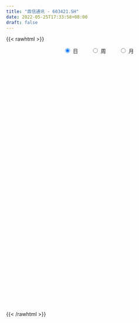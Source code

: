 ```yaml
---
title: "鼎信通讯 - 603421.SH"
date: 2022-05-25T17:33:58+08:00
draft: false
---
```

{{< rawhtml >}}
    <div style="text-align: center">
        <label style="padding: 1rem;"><input style="margin-right: .5rem" type="radio" name="period" value="D" checked onclick="period_change(this)">日</label>
        <label style="padding: 1rem;"><input style="margin-right: .5rem" type="radio" name="period" value="W" onclick="period_change(this)">周</label>
        <label style="padding: 1rem;"><input style="margin-right: .5rem" type="radio" name="period" value="M" onclick="period_change(this)">月</label>
    </div>
    <div id="chart" style="height: 700px;"></div> 
    <script type="text/javascript">
        const D_v = [19389.81,14501.0,11199.86,11023.4,8327.89,7722.29,9980.53,11768.2,12969.55,19062.0,14317.4,12146.4,16874.64,11651.78,23716.5,12868.0,17383.67,14597.72,28947.12,20268.12,24204.2,16703.59,16328.11,14946.4,19966.0,12857.6,13885.14,14681.43,13192.4,17519.39,14706.52,12523.44,10165.08,16146.0,13048.6,11259.94,9907.6,6592.2,16503.74,17405.94,16085.17,15687.4,12338.2,18200.59,10538.98,12448.4,31869.51,13345.0,8060.8,15376.5,21027.23,27083.49,37438.11,50003.13,42700.06,90640.77,65214.59,33052.82,46152.79,69695.05,37638.56,28575.17,44564.85,40076.89,43332.67,26589.92,81928.67,37996.19,37982.0,42478.39,51565.59,39461.71,28991.6,75655.44,23021.0,13685.0,21366.2,13696.75,14373.7,18256.39,13319.8,24029.85,36613.73,22181.33,19281.15,12727.8,17496.6,12822.95,16907.81,14023.13,12808.1,28701.61,19107.99,15879.6,13027.0,14574.55,13716.47,13203.6,12421.44,12473.8,11384.87,11589.8,9350.7,9120.75,7763.23,10801.7,15665.8,10013.77,10077.26,9323.67,21703.46,10677.4,15011.7,7813.24,10165.44,8752.8,7645.4,10931.4,10222.79,6099.4,9728.8,8849.4,8273.6,18493.2,14554.4,21583.61,16072.8,11605.0,15671.93,24299.05,18950.04,26862.19,25687.6,89355.63,87455.59,70434.36,43447.66,25592.42,28358.34,25189.58,14576.4,21984.44,14453.6,17438.23,17204.62,52516.1,40967.6,78878.16,201009.98,273843.78,195910.08,201423.73,238355.23,161364.19,93665.65,57393.26,62963.56,51429.4,55469.8,58358.5,42731.52,66665.0,52645.2,39905.23,38977.25,36899.83,35596.4,42745.4,36350.32,25357.0,43328.5,25256.6,21153.0,35992.4,23355.2,25939.4,22134.4,21175.8,23031.0,41335.0,18803.0,23640.0,19575.8,19124.4,19155.1,24574.83,15285.65,28385.11,30595.8,19931.11,40550.71,29218.6,23551.6,32376.91,22679.63,18550.8,24365.8,25684.7,28501.45,39442.6,28985.0,29633.0,28788.41,37016.8,45727.8,30452.77,20668.0,32743.93,19448.0,28684.97,22825.0,18470.2,19239.23,14456.8,19354.0,15668.8,14399.0,19134.8,20759.2,17494.4,23478.07,19190.91,14162.6,12524.8,21515.6,20285.4,14854.2,17566.0,18082.6,14838.87,29942.21,39835.22,189763.77,302948.22,243098.2,229599.68,150767.43,149810.48,105534.3,150394.31,91613.95,76075.0,49370.8,68599.83,37390.2,36757.6,41994.87,26287.82,51687.58,39695.8]
const D_histogram = [0.0,-0.0082133333,-0.0097530408,-0.0139566494,-0.0151552053,-0.0137410854,-0.0056778438,-0.0001747578,0.0028037949,0.0084600521,0.0066337218,0.0065160191,0.011251339,0.0118048186,0.014103846,0.0129217203,0.0209561192,0.0260913657,0.0335033783,0.0431411025,0.0365118453,0.0319551608,0.0257045868,0.0218203696,0.0258911718,0.0264622832,0.0209588356,0.0150476768,0.0053657793,-0.0068160277,-0.0161198347,-0.026886075,-0.0297299439,-0.0425480783,-0.0526420139,-0.0477434545,-0.0392820171,-0.0333640319,-0.0248582379,-0.0252156409,-0.0147849943,-0.0087058148,-0.0069292424,-0.0149467413,-0.0216286742,-0.023883043,-0.0085116256,-0.0020244015,0.0030261619,0.0094573046,0.0093751385,0.0090225558,0.0187092262,0.0347760492,0.048814904,0.0773280614,0.074313703,0.0649288597,0.0646586356,0.0757116635,0.0714119005,0.0626573571,0.0590848823,0.0498785633,0.0279373375,0.0125023487,0.004478682,-0.0061474253,-0.0057082863,-0.0015345587,0.0034882873,-0.0039914448,-0.0093337039,-0.0526018645,-0.0783243917,-0.0915227212,-0.1068196521,-0.1077085291,-0.1024655141,-0.0902295729,-0.0759609077,-0.0565257906,-0.0302751925,-0.0144615887,-0.0098147649,-0.0053683439,-0.0133937407,-0.014106937,-0.0203782745,-0.0233763806,-0.0183688539,-0.0028205984,-0.0076394969,-0.0211250466,-0.0265240695,-0.0335310777,-0.025147781,-0.0094148185,0.0024633628,0.0055535637,0.0074282142,0.012893015,0.0081668366,0.0106839996,0.009926724,0.0090486964,0.0023767979,-0.0024768389,-0.01039798,-0.0166119518,-0.0354321804,-0.0527901255,-0.0509705189,-0.0460444821,-0.0476209776,-0.0409565979,-0.03065936,-0.0204695661,-0.0063673913,0.0069095349,0.0170429347,0.0291032157,0.0384817932,0.0551728323,0.0582156895,0.0715572328,0.0732605448,0.077623799,0.0832486041,0.0936467593,0.0928765202,0.091316607,0.0776482062,0.0933060525,0.0867445971,0.0810808306,0.0633282895,0.0489958446,0.0259595293,-0.0007455922,-0.0149469148,-0.0294670477,-0.0395296141,-0.0474570252,-0.0477788404,-0.0278916083,-0.0135474571,-0.0002077852,0.0577522025,0.0939224578,0.1060288618,0.1621648151,0.1781294507,0.1402310014,0.097680894,0.0567758364,0.024660361,-0.0035095175,-0.0162344822,-0.0287856351,-0.0379515791,-0.0642122223,-0.0779665071,-0.0836215015,-0.0811602768,-0.0844050066,-0.0902254715,-0.073537061,-0.0759947604,-0.0729200571,-0.0887089148,-0.0935932179,-0.0943642794,-0.1152761042,-0.1225639103,-0.1366054747,-0.1340492546,-0.1151747509,-0.0906282492,-0.0502051476,-0.0222571713,-0.0143917153,-0.0016241665,0.0039776752,0.014996293,0.024331011,0.0352563797,0.0490783617,0.0479250382,0.0494620678,0.0378139881,0.0388478158,0.0362005007,0.0434275412,0.0467931533,0.0436263551,0.026220918,0.0052108733,-0.0169689649,-0.0297461548,-0.0295105814,-0.0325511282,-0.0527277419,-0.0901251613,-0.0870107991,-0.075700151,-0.0609489698,-0.0523338152,-0.0440678845,-0.0299719484,-0.0282087372,-0.0220782201,-0.0153959412,-0.0176175073,-0.0105851562,-0.001288034,0.0019242249,0.0100843048,0.0094076544,0.0025681653,-0.009057741,-0.0064609948,-0.0110255812,-0.0070508067,-0.0164231428,-0.0087435553,-0.0016078036,0.002902149,-0.0104311481,-0.0208238109,-0.0568608508,-0.0373913175,0.0197623177,0.0789873651,0.0800664864,0.0974304715,0.0843022297,0.0889341815,0.0876597724,0.0729777334,0.0721933832,0.065318346,0.0490937215,0.0226421709,0.0070700249,-0.0053501539,-0.0023679275,0.0018209955,-0.0208990837,-0.0190414184]
const D_fast = [0.0,-0.0102666667,-0.0142446344,-0.0219374053,-0.0269247625,-0.028945914,-0.0223021334,-0.0168427368,-0.0131632353,-0.0053919651,-0.005559865,-0.0040485629,0.0034995918,0.0070042761,0.0128292649,0.0148775693,0.028150998,0.0398090859,0.0555969431,0.0760199429,0.0785186471,0.0819507527,0.0821263254,0.0836972007,0.0942407958,0.101427478,0.1011637393,0.0990144997,0.090674047,0.0767882331,0.0634544674,0.0459667084,0.0356903534,0.0122351995,-0.0110192395,-0.0180565438,-0.0194156107,-0.0218386334,-0.0195473989,-0.0262087121,-0.0194743141,-0.0155715883,-0.0155273264,-0.0272815107,-0.0393706122,-0.0475957417,-0.0343522308,-0.028371107,-0.0225640031,-0.0137685343,-0.0115069158,-0.0096038596,0.0047601174,0.0295209527,0.0557635336,0.1036087062,0.1191727737,0.1260201453,0.1419145801,0.1718955239,0.1854487359,0.1923585318,0.2035572776,0.2068205994,0.191863708,0.1795543064,0.1726503102,0.1604873466,0.159499414,0.1632895019,0.1691844198,0.1607068264,0.1530311413,0.0966125146,0.0513088895,0.0152298797,-0.0267719642,-0.0545879734,-0.0749613371,-0.0852827891,-0.0900043507,-0.0847006814,-0.0660188814,-0.0538206747,-0.0516275422,-0.0485232071,-0.0598970391,-0.0641369697,-0.0755028757,-0.0843450771,-0.0839297638,-0.0690866579,-0.0758154306,-0.094582242,-0.1066122823,-0.1220020599,-0.1199057084,-0.1065264506,-0.0940324286,-0.0895538367,-0.0858221327,-0.0771340781,-0.0798185473,-0.0746303845,-0.072905979,-0.0715218325,-0.0775995316,-0.0830723781,-0.0935930143,-0.103959974,-0.1316382476,-0.1621937241,-0.1731167473,-0.1797018311,-0.193183571,-0.1967583407,-0.1941259428,-0.1890535405,-0.1765432134,-0.1615389035,-0.14714477,-0.1278086852,-0.1088096593,-0.0783254121,-0.0607286326,-0.0294977811,-0.0094793329,0.014289871,0.0407268271,0.0745366722,0.0969855631,0.1182548017,0.1239984524,0.1629828118,0.1781075058,0.1927139469,0.1907934782,0.1887099945,0.1721635614,0.145272042,0.1273339906,0.1054470958,0.0855021258,0.0657104584,0.0534439332,0.0663582632,0.0773155501,0.0906032757,0.163001314,0.2226521837,0.2612658032,0.3579429603,0.4184399585,0.4155992596,0.3974693756,0.3707582771,0.344807892,0.3157606342,0.2989770489,0.2792294872,0.2605756484,0.2182619497,0.1850160381,0.1584556683,0.1406268238,0.1162808423,0.0879040096,0.0862081548,0.0647517654,0.0495964544,0.011630368,-0.0166522396,-0.0410143709,-0.0907452218,-0.1286740055,-0.1768669386,-0.2078230321,-0.2177422162,-0.2158527767,-0.187980962,-0.1655972786,-0.1613297513,-0.1489682442,-0.1423719837,-0.1276042926,-0.1121868219,-0.0924473583,-0.0663557858,-0.0555278497,-0.0416253032,-0.0438198859,-0.0330741043,-0.0266712942,-0.0085873684,0.0064765321,0.0142163227,0.003366115,-0.0163412113,-0.0427632908,-0.0629770193,-0.0701190913,-0.0812974201,-0.1146559693,-0.1745846791,-0.1932230166,-0.2008374062,-0.2013234676,-0.2057917667,-0.2085428071,-0.2019398581,-0.2072288313,-0.2066178691,-0.2037845755,-0.2104105184,-0.2060244564,-0.1970493427,-0.1933560276,-0.1826748715,-0.1809996082,-0.187197056,-0.2010873976,-0.2001059001,-0.2074268818,-0.205214809,-0.2186929307,-0.213199232,-0.2064654313,-0.2012299414,-0.2171710255,-0.232769641,-0.2830218937,-0.2729001898,-0.2108059751,-0.1318340864,-0.1107383436,-0.0690167406,-0.0610694249,-0.0342039278,-0.0135633938,-0.0100009994,0.0072629962,0.0167175454,0.0127663513,-0.0080246566,-0.0218292963,-0.0355870136,-0.0331967691,-0.0285525973,-0.0564974473,-0.0594001366]
const D_slow = [0.0,-0.0020533333,-0.0044915935,-0.0079807559,-0.0117695572,-0.0152048286,-0.0166242895,-0.016667979,-0.0159670302,-0.0138520172,-0.0121935868,-0.010564582,-0.0077517472,-0.0048005426,-0.0012745811,0.001955849,0.0071948788,0.0137177202,0.0220935648,0.0328788404,0.0420068017,0.0499955919,0.0564217386,0.061876831,0.068349624,0.0749651948,0.0802049037,0.0839668229,0.0853082677,0.0836042608,0.0795743021,0.0728527834,0.0654202974,0.0547832778,0.0416227743,0.0296869107,0.0198664064,0.0115253985,0.005310839,-0.0009930712,-0.0046893198,-0.0068657735,-0.0085980841,-0.0123347694,-0.017741938,-0.0237126987,-0.0258406051,-0.0263467055,-0.025590165,-0.0232258389,-0.0208820543,-0.0186264153,-0.0139491088,-0.0052550965,0.0069486295,0.0262806449,0.0448590706,0.0610912856,0.0772559445,0.0961838603,0.1140368355,0.1297011747,0.1444723953,0.1569420361,0.1639263705,0.1670519577,0.1681716282,0.1666347719,0.1652077003,0.1648240606,0.1656961324,0.1646982712,0.1623648453,0.1492143791,0.1296332812,0.1067526009,0.0800476879,0.0531205556,0.0275041771,0.0049467839,-0.0140434431,-0.0281748907,-0.0357436888,-0.039359086,-0.0418127773,-0.0431548632,-0.0465032984,-0.0500300326,-0.0551246013,-0.0609686964,-0.0655609099,-0.0662660595,-0.0681759337,-0.0734571954,-0.0800882128,-0.0884709822,-0.0947579274,-0.0971116321,-0.0964957914,-0.0951074004,-0.0932503469,-0.0900270931,-0.087985384,-0.0853143841,-0.0828327031,-0.080570529,-0.0799763295,-0.0805955392,-0.0831950342,-0.0873480222,-0.0962060673,-0.1094035986,-0.1221462284,-0.1336573489,-0.1455625933,-0.1558017428,-0.1634665828,-0.1685839743,-0.1701758222,-0.1684484384,-0.1641877047,-0.1569119008,-0.1472914525,-0.1334982444,-0.1189443221,-0.1010550139,-0.0827398777,-0.0633339279,-0.0425217769,-0.0191100871,0.004109043,0.0269381947,0.0463502463,0.0696767594,0.0913629086,0.1116331163,0.1274651887,0.1397141498,0.1462040322,0.1460176341,0.1422809054,0.1349141435,0.1250317399,0.1131674836,0.1012227736,0.0942498715,0.0908630072,0.0908110609,0.1052491115,0.1287297259,0.1552369414,0.1957781452,0.2403105078,0.2753682582,0.2997884817,0.3139824408,0.320147531,0.3192701516,0.3152115311,0.3080151223,0.2985272275,0.282474172,0.2629825452,0.2420771698,0.2217871006,0.200685849,0.1781294811,0.1597452158,0.1407465257,0.1225165115,0.1003392828,0.0769409783,0.0533499085,0.0245308824,-0.0061100952,-0.0402614638,-0.0737737775,-0.1025674652,-0.1252245275,-0.1377758144,-0.1433401072,-0.1469380361,-0.1473440777,-0.1463496589,-0.1426005856,-0.1365178329,-0.127703738,-0.1154341475,-0.103452888,-0.091087371,-0.081633874,-0.0719219201,-0.0628717949,-0.0520149096,-0.0403166213,-0.0294100325,-0.022854803,-0.0215520846,-0.0257943259,-0.0332308646,-0.0406085099,-0.048746292,-0.0619282274,-0.0844595177,-0.1062122175,-0.1251372553,-0.1403744977,-0.1534579515,-0.1644749226,-0.1719679097,-0.179020094,-0.184539649,-0.1883886343,-0.1927930112,-0.1954393002,-0.1957613087,-0.1952802525,-0.1927591763,-0.1904072627,-0.1897652213,-0.1920296566,-0.1936449053,-0.1964013006,-0.1981640023,-0.202269788,-0.2044556768,-0.2048576277,-0.2041320904,-0.2067398774,-0.2119458302,-0.2261610429,-0.2355088722,-0.2305682928,-0.2108214515,-0.1908048299,-0.1664472121,-0.1453716546,-0.1231381093,-0.1012231662,-0.0829787328,-0.064930387,-0.0486008005,-0.0363273702,-0.0306668274,-0.0288993212,-0.0302368597,-0.0308288416,-0.0303735927,-0.0355983636,-0.0403587182]
const D_data = [['2021-05-14', 7.2548, 7.334, 7.2548, 7.3439],['2021-05-17', 7.2845, 7.2053, 7.2053, 7.3439],['2021-05-18', 7.235, 7.2548, 7.1558, 7.2647],['2021-05-19', 7.2548, 7.1954, 7.1855, 7.2647],['2021-05-20', 7.2251, 7.2053, 7.1558, 7.2251],['2021-05-21', 7.2152, 7.2251, 7.1756, 7.2944],['2021-05-24', 7.2548, 7.3241, 7.1954, 7.3241],['2021-05-25', 7.3043, 7.3241, 7.235, 7.334],['2021-05-26', 7.3142, 7.3142, 7.2647, 7.3538],['2021-05-27', 7.3241, 7.3736, 7.2845, 7.4428],['2021-05-28', 7.4132, 7.2944, 7.2746, 7.4824],['2021-05-31', 7.2845, 7.3142, 7.2449, 7.3439],['2021-06-01', 7.3439, 7.3934, 7.2746, 7.4033],['2021-06-02', 7.3835, 7.3637, 7.2944, 7.4033],['2021-06-03', 7.4824, 7.4033, 7.3835, 7.522],['2021-06-04', 7.4033, 7.3736, 7.3538, 7.4329],['2021-06-07', 7.4033, 7.522, 7.3538, 7.5319],['2021-06-08', 7.5616, 7.5418, 7.4428, 7.5814],['2021-06-09', 7.621, 7.6309, 7.6012, 7.809],['2021-06-10', 7.6408, 7.7398, 7.5517, 7.7695],['2021-06-11', 7.7398, 7.5814, 7.5715, 7.7695],['2021-06-15', 7.6309, 7.6111, 7.5418, 7.6804],['2021-06-16', 7.5814, 7.5913, 7.5517, 7.6903],['2021-06-17', 7.5913, 7.621, 7.5319, 7.6606],['2021-06-18', 7.6408, 7.7497, 7.621, 7.7893],['2021-06-21', 7.7299, 7.7497, 7.7002, 7.7992],['2021-06-22', 7.7695, 7.6903, 7.6606, 7.7794],['2021-06-23', 7.7101, 7.6804, 7.5814, 7.7101],['2021-06-24', 7.6309, 7.6111, 7.5814, 7.7299],['2021-06-25', 7.5814, 7.5319, 7.5022, 7.6507],['2021-06-28', 7.5121, 7.5121, 7.4626, 7.522],['2021-06-29', 7.4824, 7.4329, 7.4329, 7.5616],['2021-06-30', 7.4231, 7.4824, 7.4033, 7.5022],['2021-07-01', 7.4725, 7.2944, 7.2845, 7.5121],['2021-07-02', 7.334, 7.235, 7.2053, 7.3835],['2021-07-05', 7.2647, 7.3736, 7.2548, 7.4132],['2021-07-06', 7.3736, 7.4231, 7.3439, 7.4329],['2021-07-07', 7.3736, 7.4033, 7.3538, 7.4231],['2021-07-08', 7.4033, 7.4527, 7.4033, 7.5022],['2021-07-09', 7.4824, 7.3439, 7.2845, 7.4824],['2021-07-12', 7.37, 7.49, 7.35, 7.54],['2021-07-13', 7.51, 7.47, 7.4, 7.52],['2021-07-14', 7.45, 7.43, 7.43, 7.59],['2021-07-15', 7.45, 7.28, 7.21, 7.45],['2021-07-16', 7.3, 7.24, 7.23, 7.32],['2021-07-19', 7.23, 7.25, 7.1, 7.25],['2021-07-20', 7.23, 7.49, 7.22, 7.59],['2021-07-21', 7.49, 7.43, 7.42, 7.53],['2021-07-22', 7.41, 7.44, 7.41, 7.49],['2021-07-23', 7.44, 7.49, 7.32, 7.49],['2021-07-26', 7.44, 7.43, 7.36, 7.69],['2021-07-27', 7.39, 7.43, 7.39, 7.57],['2021-07-28', 7.41, 7.59, 7.23, 7.6],['2021-07-29', 7.68, 7.76, 7.53, 7.84],['2021-07-30', 7.76, 7.85, 7.64, 7.9],['2021-08-02', 7.87, 8.2, 7.87, 8.6],['2021-08-03', 8.08, 7.94, 7.9, 8.16],['2021-08-04', 7.83, 7.89, 7.8, 7.93],['2021-08-05', 7.81, 8.04, 7.72, 8.09],['2021-08-06', 7.98, 8.28, 7.85, 8.3],['2021-08-09', 8.13, 8.18, 8.1, 8.29],['2021-08-10', 8.18, 8.16, 8.08, 8.26],['2021-08-11', 8.14, 8.26, 8.08, 8.4],['2021-08-12', 8.34, 8.22, 8.16, 8.37],['2021-08-13', 8.21, 8.03, 7.91, 8.22],['2021-08-16', 8.05, 8.05, 8.01, 8.13],['2021-08-17', 8.05, 8.11, 7.93, 8.56],['2021-08-18', 7.99, 8.05, 7.95, 8.18],['2021-08-19', 8.0, 8.18, 8.0, 8.22],['2021-08-20', 8.13, 8.26, 8.01, 8.27],['2021-08-23', 8.19, 8.32, 8.19, 8.4],['2021-08-24', 8.35, 8.18, 8.14, 8.35],['2021-08-25', 8.13, 8.19, 8.1, 8.21],['2021-08-26', 7.86, 7.58, 7.53, 7.92],['2021-08-27', 7.59, 7.58, 7.47, 7.6],['2021-08-30', 7.6, 7.58, 7.53, 7.67],['2021-08-31', 7.57, 7.41, 7.33, 7.57],['2021-09-01', 7.41, 7.47, 7.37, 7.51],['2021-09-02', 7.51, 7.48, 7.4, 7.51],['2021-09-03', 7.48, 7.54, 7.47, 7.56],['2021-09-06', 7.6, 7.57, 7.51, 7.61],['2021-09-07', 7.69, 7.67, 7.6, 7.71],['2021-09-08', 7.66, 7.84, 7.61, 7.91],['2021-09-09', 7.8, 7.8, 7.7, 7.88],['2021-09-10', 7.76, 7.7, 7.66, 7.85],['2021-09-13', 7.69, 7.71, 7.62, 7.75],['2021-09-14', 7.71, 7.53, 7.53, 7.76],['2021-09-15', 7.53, 7.58, 7.48, 7.6],['2021-09-16', 7.6, 7.47, 7.46, 7.64],['2021-09-17', 7.47, 7.46, 7.36, 7.55],['2021-09-22', 7.46, 7.54, 7.36, 7.6],['2021-09-23', 7.58, 7.71, 7.55, 7.74],['2021-09-24', 7.69, 7.47, 7.45, 7.69],['2021-09-27', 7.45, 7.29, 7.23, 7.54],['2021-09-28', 7.25, 7.31, 7.25, 7.41],['2021-09-29', 7.29, 7.22, 7.21, 7.29],['2021-09-30', 7.27, 7.38, 7.27, 7.44],['2021-10-08', 7.4, 7.51, 7.39, 7.53],['2021-10-11', 7.5, 7.52, 7.47, 7.56],['2021-10-12', 7.55, 7.44, 7.37, 7.56],['2021-10-13', 7.39, 7.43, 7.35, 7.47],['2021-10-14', 7.41, 7.49, 7.39, 7.55],['2021-10-15', 7.48, 7.36, 7.36, 7.5],['2021-10-18', 7.35, 7.44, 7.35, 7.46],['2021-10-19', 7.45, 7.4, 7.38, 7.45],['2021-10-20', 7.41, 7.39, 7.38, 7.43],['2021-10-21', 7.41, 7.29, 7.27, 7.46],['2021-10-22', 7.31, 7.27, 7.23, 7.35],['2021-10-25', 7.28, 7.18, 7.15, 7.28],['2021-10-26', 7.17, 7.14, 7.12, 7.22],['2021-10-27', 7.15, 6.88, 6.83, 7.17],['2021-10-28', 6.87, 6.75, 6.74, 6.94],['2021-10-29', 6.76, 6.89, 6.63, 6.96],['2021-11-01', 6.9, 6.89, 6.78, 6.95],['2021-11-02', 6.94, 6.76, 6.73, 6.94],['2021-11-03', 6.76, 6.82, 6.71, 6.83],['2021-11-04', 6.87, 6.86, 6.76, 6.88],['2021-11-05', 6.88, 6.87, 6.83, 6.93],['2021-11-08', 6.87, 6.95, 6.87, 6.99],['2021-11-09', 7.01, 6.99, 6.93, 7.02],['2021-11-10', 6.94, 7.0, 6.9, 7.01],['2021-11-11', 6.99, 7.08, 6.97, 7.09],['2021-11-12', 7.08, 7.11, 7.03, 7.14],['2021-11-15', 7.11, 7.29, 7.08, 7.32],['2021-11-16', 7.3, 7.2, 7.19, 7.32],['2021-11-17', 7.23, 7.41, 7.21, 7.44],['2021-11-18', 7.41, 7.35, 7.35, 7.46],['2021-11-19', 7.36, 7.45, 7.36, 7.47],['2021-11-22', 7.53, 7.55, 7.45, 7.59],['2021-11-23', 7.55, 7.72, 7.54, 7.75],['2021-11-24', 7.73, 7.68, 7.6, 7.73],['2021-11-25', 7.7, 7.74, 7.68, 7.93],['2021-11-26', 7.72, 7.62, 7.54, 7.79],['2021-11-29', 7.62, 8.07, 7.54, 8.3],['2021-11-30', 8.18, 7.9, 7.78, 8.43],['2021-12-01', 7.88, 7.96, 7.87, 8.26],['2021-12-02', 8.11, 7.82, 7.81, 8.11],['2021-12-03', 7.9, 7.84, 7.8, 8.0],['2021-12-06', 7.87, 7.68, 7.65, 7.92],['2021-12-07', 7.68, 7.53, 7.44, 7.75],['2021-12-08', 7.57, 7.59, 7.47, 7.61],['2021-12-09', 7.59, 7.51, 7.47, 7.64],['2021-12-10', 7.51, 7.49, 7.46, 7.54],['2021-12-13', 7.5, 7.45, 7.43, 7.56],['2021-12-14', 7.44, 7.5, 7.43, 7.54],['2021-12-15', 7.49, 7.79, 7.47, 7.82],['2021-12-16', 7.86, 7.81, 7.67, 7.91],['2021-12-17', 7.75, 7.88, 7.74, 8.29],['2021-12-20', 8.07, 8.67, 8.07, 8.67],['2021-12-21', 8.8, 8.73, 8.3, 9.15],['2021-12-22', 8.6, 8.66, 8.42, 9.52],['2021-12-23', 8.8, 9.53, 8.67, 9.53],['2021-12-24', 9.5, 9.39, 9.05, 9.8],['2021-12-27', 9.01, 8.82, 8.75, 9.33],['2021-12-28', 8.95, 8.68, 8.61, 8.96],['2021-12-29', 8.61, 8.58, 8.49, 8.81],['2021-12-30', 8.57, 8.57, 8.53, 8.73],['2021-12-31', 8.66, 8.51, 8.5, 8.67],['2022-01-04', 8.48, 8.63, 8.46, 8.71],['2022-01-05', 8.58, 8.59, 8.46, 8.77],['2022-01-06', 8.52, 8.59, 8.51, 8.68],['2022-01-07', 8.62, 8.28, 8.28, 8.76],['2022-01-10', 8.21, 8.31, 8.07, 8.37],['2022-01-11', 8.22, 8.33, 8.22, 8.51],['2022-01-12', 8.42, 8.39, 8.3, 8.46],['2022-01-13', 8.38, 8.28, 8.27, 8.44],['2022-01-14', 8.27, 8.18, 8.13, 8.36],['2022-01-17', 8.21, 8.45, 8.2, 8.54],['2022-01-18', 8.49, 8.21, 8.19, 8.5],['2022-01-19', 8.2, 8.24, 8.15, 8.35],['2022-01-20', 8.25, 7.92, 7.88, 8.25],['2022-01-21', 7.92, 7.94, 7.81, 8.0],['2022-01-24', 7.95, 7.91, 7.81, 7.98],['2022-01-25', 7.85, 7.52, 7.51, 7.94],['2022-01-26', 7.5, 7.52, 7.4, 7.57],['2022-01-27', 7.55, 7.27, 7.27, 7.55],['2022-01-28', 7.33, 7.33, 7.21, 7.4],['2022-02-07', 7.48, 7.48, 7.41, 7.54],['2022-02-08', 7.51, 7.57, 7.45, 7.58],['2022-02-09', 7.6, 7.87, 7.54, 7.92],['2022-02-10', 7.87, 7.85, 7.79, 7.89],['2022-02-11', 7.82, 7.66, 7.6, 7.86],['2022-02-14', 7.64, 7.75, 7.51, 7.76],['2022-02-15', 7.74, 7.69, 7.63, 7.84],['2022-02-16', 7.71, 7.79, 7.71, 7.83],['2022-02-17', 7.82, 7.82, 7.72, 7.94],['2022-02-18', 7.79, 7.9, 7.75, 7.9],['2022-02-21', 7.9, 8.02, 7.89, 8.03],['2022-02-22', 7.95, 7.89, 7.8, 7.98],['2022-02-23', 7.96, 7.95, 7.84, 7.98],['2022-02-24', 7.97, 7.78, 7.68, 8.08],['2022-02-25', 7.85, 7.93, 7.81, 7.98],['2022-02-28', 7.89, 7.9, 7.81, 7.97],['2022-03-01', 7.89, 8.06, 7.88, 8.15],['2022-03-02', 8.04, 8.07, 7.94, 8.08],['2022-03-03', 8.06, 8.02, 7.97, 8.14],['2022-03-04', 7.95, 7.81, 7.78, 7.99],['2022-03-07', 7.74, 7.67, 7.6, 7.87],['2022-03-08', 7.68, 7.53, 7.45, 7.75],['2022-03-09', 7.6, 7.53, 7.19, 7.65],['2022-03-10', 7.7, 7.63, 7.59, 7.73],['2022-03-11', 7.54, 7.55, 7.31, 7.61],['2022-03-14', 7.54, 7.23, 7.23, 7.54],['2022-03-15', 7.23, 6.79, 6.79, 7.23],['2022-03-16', 6.85, 7.12, 6.69, 7.13],['2022-03-17', 7.15, 7.18, 7.12, 7.25],['2022-03-18', 7.16, 7.22, 7.09, 7.22],['2022-03-21', 7.23, 7.14, 7.03, 7.26],['2022-03-22', 7.11, 7.12, 7.06, 7.2],['2022-03-23', 7.13, 7.2, 7.11, 7.28],['2022-03-24', 7.19, 7.04, 7.03, 7.23],['2022-03-25', 7.05, 7.07, 7.0, 7.14],['2022-03-28', 7.02, 7.07, 6.91, 7.15],['2022-03-29', 7.07, 6.93, 6.88, 7.11],['2022-03-30', 6.99, 7.02, 6.92, 7.03],['2022-03-31', 7.01, 7.06, 6.98, 7.11],['2022-04-01', 7.05, 6.99, 6.94, 7.09],['2022-04-06', 6.95, 7.06, 6.95, 7.09],['2022-04-07', 7.07, 6.95, 6.93, 7.09],['2022-04-08', 6.96, 6.83, 6.74, 6.96],['2022-04-11', 6.82, 6.69, 6.62, 6.88],['2022-04-12', 6.66, 6.81, 6.59, 6.84],['2022-04-13', 6.82, 6.68, 6.68, 6.82],['2022-04-14', 6.73, 6.75, 6.7, 6.8],['2022-04-15', 6.74, 6.53, 6.52, 6.75],['2022-04-18', 6.51, 6.7, 5.88, 6.7],['2022-04-19', 6.68, 6.7, 6.68, 6.79],['2022-04-20', 6.72, 6.67, 6.6, 6.78],['2022-04-21', 6.63, 6.39, 6.38, 6.67],['2022-04-22', 6.39, 6.32, 6.28, 6.42],['2022-04-25', 6.32, 5.81, 5.77, 6.32],['2022-04-26', 5.99, 6.39, 5.99, 6.39],['2022-04-27', 6.44, 7.03, 6.39, 7.03],['2022-04-28', 7.32, 7.38, 7.0, 7.73],['2022-04-29', 6.64, 6.85, 6.64, 7.29],['2022-05-05', 6.7, 7.15, 6.61, 7.25],['2022-05-06', 6.92, 6.83, 6.72, 7.03],['2022-05-09', 6.75, 7.08, 6.74, 7.29],['2022-05-10', 6.96, 7.07, 6.88, 7.17],['2022-05-11', 7.1, 6.91, 6.91, 7.32],['2022-05-12', 6.88, 7.09, 6.8, 7.11],['2022-05-13', 7.08, 7.04, 6.88, 7.24],['2022-05-16', 7.07, 6.9, 6.88, 7.1],['2022-05-17', 6.85, 6.68, 6.62, 6.94],['2022-05-18', 6.68, 6.71, 6.63, 6.78],['2022-05-19', 6.59, 6.67, 6.5, 6.7],['2022-05-20', 6.66, 6.83, 6.65, 6.85],['2022-05-23', 6.83, 6.86, 6.78, 6.87],['2022-05-24', 6.87, 6.46, 6.46, 6.93],['2022-05-25', 6.51, 6.69, 6.5, 6.76]]
const W_v = [268946.88,171002.01,136687.78,84090.03,39499.27,38229.55,61203.48,185439.04,95471.46,67338.86,134800.81,265271.9,132474.77,57619.25,44263.41,42639.24,40811.11,72258.14,32597.34,22706.81,33444.08,28348.79,20270.22,26512.51,21283.83,130746.32,51704.11,37968.8,28423.86,28900.06,13042.99,10513.78,58416.3,51811.36,52225.35,70026.32,65272.04,79359.06,90246.84,216601.29,364360.71,101302.92,146965.75,94740.77,170387.12,102696.12,76496.34,55319.03,50320.23,62577.29,278606.16,237392.77,179657.99,97371.71,47657.21,59488.66,65203.0,54492.0,57106.06,68681.99,40354.4,61819.45,23273.0,38816.0,31382.0,40936.07,50391.0,54542.46,74786.88,75429.84,223993.96,114000.8,106557.54,247453.01,415724.82,128586.27,273557.78,625643.12,592068.75,671887.28,907521.2,592696.6799999999,390093.0,616551.51,730475.8300000001,752504.21,805150.6299999999,444751.53,279115.77,374995.54,458883.0700000001,84789.1,424835.82,540624.8100000001,685422.33,841202.9399999999,495275.08,709245.5800000001,193230.97,220840.86,224806.56,175198.2,169096.68,245590.9,175565.99,169969.74,145089.99,178397.78,229328.85,438551.58,426277.96,242473.16,294643.95,67756.0,162754.92,132645.56,103922.1,126257.46,117324.15,127849.36,131750.76,323012.12,541605.13,545090.8800000001,351891.14,200459.27,183594.51,256344.02,263711.45,170161.38,233909.32,213230.19,372978.89,474132.79,286117.36,470997.1899999999,370316.4500000001,202379.43,127556.74,140610.11,99584.71,148294.62,80540.82,56306.39,75464.66,121822.87,64853.88,90528.03,86442.76,78021.77,40806.74,145192.84,363363.26,696968.4800000001,288255.17,138930.24,205991.82,114607.11,120819.55,184740.37,162614.79,208797.79,88125.61,68919.5,27436.13,11002.9,71490.76,61596.71,78000.16,132072.71,85128.45,62488.96,200483.35,125549.44,133429.05,68878.7,68333.4,53676.83,121568.41,91145.95,66617.35,117955.41,93630.54,30464.68,30377.48,83938.15,81482.71,68274.15,64490.65,70510.55,62732.57,65718.5,111053.92,110789.45,142773.18,29586.68,74816.17,52774.44,68097.68,77257.32,105400.83,67944.1,72135.96,66589.64,61669.42,72850.34,81100.21,178252.02,304756.02,194188.14,226975.17,218695.34,81378.04,115425.86,73978.29,60617.7,57197.62,13203.6,57220.61,53365.25,66793.49,45308.28,43173.99,82309.01,111470.81,316285.66,104562.36,207004.71,1110542.8,426816.06,223224.82,204023.91,173037.82,128574.4,127984.8,97715.78,148681.33,121524.74,152246.75,162653.78,122172.1,83117.83,57388.4,90871.98,85627.07,805587.6199999999,380367.11,573428.04,234113.3,117671.2]
const W_histogram = [0.0,-0.0501606838,-0.0594943171,-0.1693361971,-0.2744274639,-0.2758096816,-0.1938870807,-0.1098072322,-0.0456867824,-0.0532187958,0.0620572312,0.1689248372,0.2297735358,0.1762252132,0.1233374156,0.01967794,0.0211450253,-0.1206245476,-0.2340225108,-0.2994004892,-0.3512477787,-0.3712995697,-0.3902020666,-0.362948403,-0.3210042363,-0.2484408632,-0.2263641796,-0.1991694085,-0.3307822415,-0.4640730545,-0.5041337426,-0.4719550828,-0.333065844,-0.1923349582,-0.11942589,-0.1378993462,-0.0385658629,0.0692116182,0.1355477449,0.3406461482,0.3761110852,0.348293953,0.3382366636,0.3144272096,0.3656968324,0.2660127184,0.1634569105,-0.0001340864,-0.1639209807,-0.199436313,-0.1500610049,-0.014101184,0.0479326343,0.0393377092,-0.0349843016,-0.019625533,-0.0490043412,-0.0353128741,-0.0112876522,-0.0024982365,-0.0166300857,0.0032900646,0.0087720298,-0.0814737727,-0.1453273449,-0.1573513492,-0.1051788074,-0.0424187773,0.0340203351,0.0472763769,0.2151354733,0.3508467527,0.4780801842,0.6487828867,0.6444107276,0.565575576,0.6018563445,0.7141443244,0.6826739346,0.7121275183,0.6960110341,0.5655535801,0.4143918552,0.4989995965,0.493833265,0.5562177538,0.5499878027,0.5336672081,0.3779779058,0.3002922078,0.1711500314,0.0450706206,-0.148717015,-0.2840602726,-0.2975547345,-0.4011507435,-0.4800749953,-0.6197799513,-0.6873365306,-0.7940490269,-0.8238198495,-0.8858917343,-0.8947853785,-0.8207831702,-0.7703436015,-0.7409408247,-0.645231588,-0.5455816207,-0.442055794,-0.2064838747,-0.0412358183,0.0435670376,0.0729568726,0.0739745052,0.0466804895,-0.0010675921,-0.0273045505,-0.0310013072,-0.0512382754,-0.0891779664,-0.0862626328,-0.0195972324,0.0916547465,0.1925264607,0.2224403431,0.2138770441,0.2421234406,0.2609295538,0.2628186345,0.2372669141,0.1419757119,0.0919161096,0.1551122218,0.1022739149,0.1356996353,0.1328151933,0.0787814232,0.0330000294,-0.0317366339,-0.0591627997,-0.0777703868,-0.0950777938,-0.1153730122,-0.1048349204,-0.0968039076,-0.0896448174,-0.0845497569,-0.0445169067,-0.0253687209,0.0106694427,0.0325209321,0.0832598503,0.152650365,0.1843395847,0.1606226557,0.1592787769,0.1438663381,0.1258021973,0.1168449623,0.1447505663,0.1472218712,0.0972868076,0.0762699624,0.0307316985,0.0018226272,-0.0031545605,-0.0086520948,-0.0135360678,-0.0512209597,-0.0208422146,-0.0169304067,0.0030665318,0.0396715953,0.0619387586,0.0221163354,-0.0015274824,-0.0535782476,-0.0782657416,-0.1298063918,-0.1661305785,-0.1792622538,-0.1843355099,-0.2234685138,-0.2220191885,-0.1801723127,-0.1242586094,-0.0653413256,-0.0333718971,-0.0047359962,0.0361086574,0.0419599692,0.0677932545,0.1122236541,0.1177218225,0.0445716872,0.0003920314,-0.0163646684,-0.0282851708,-0.0251127705,-0.0119577017,0.0149989055,0.0466379563,0.0548070035,0.0426643786,0.044227295,0.0406174465,0.0564471394,0.0905226301,0.1385088569,0.1489868452,0.1656990303,0.1269908731,0.0961293316,0.0843481444,0.0594244308,0.0433887543,0.0272838857,0.0259575932,0.0160356439,0.0050387398,-0.0245740561,-0.0412722124,-0.0323137176,-0.0012883341,0.0310956794,0.0657536421,0.0634941103,0.0852942119,0.1923130088,0.1941725942,0.1710618633,0.1414181363,0.0999768337,0.0294730577,0.0043708398,0.0032877869,0.0039070538,-0.0040207158,-0.0258153243,-0.0595672877,-0.0874216103,-0.1054527482,-0.1212467473,-0.1434687307,-0.1624841529,-0.1308975394,-0.1040517459,-0.0666694897,-0.0512942879,-0.0459345286]
const W_fast = [0.0,-0.0627008547,-0.0869080673,-0.2390839966,-0.4127821293,-0.4831167675,-0.4496659367,-0.3930378963,-0.3403391421,-0.3611758545,-0.2303855197,-0.0812867044,0.0370053782,0.0275133589,0.0054599152,-0.0932800754,-0.0865267338,-0.2584524436,-0.4303560345,-0.5705841352,-0.7102433693,-0.8231200528,-0.9395730663,-1.0030565035,-1.0413633958,-1.0309102386,-1.0654245999,-1.0880221809,-1.3023305743,-1.5516396508,-1.7177337746,-1.8035438856,-1.7479211077,-1.6552739614,-1.6122213658,-1.6651696585,-1.575477641,-1.4503972553,-1.3501741924,-1.059914252,-0.9304215437,-0.8711651877,-0.7966633112,-0.7418659628,-0.5991721319,-0.6323530662,-0.6940446466,-0.8576691651,-1.0624363045,-1.1478107151,-1.1359506583,-1.0035161333,-0.9294991564,-0.9282596542,-1.0113277404,-1.0008753551,-1.0425052486,-1.037642,-1.0164386912,-1.0082738345,-1.0265632052,-1.0058205388,-0.9981455661,-1.1087598118,-1.2089452202,-1.2603070618,-1.2344292219,-1.1822738861,-1.0973296899,-1.0722545539,-0.8506115892,-0.6271886216,-0.3804351441,-0.0475367199,0.1091938029,0.1717525453,0.3584973999,0.649321461,0.7885195548,0.996005018,1.1538912924,1.1648222334,1.1172584723,1.3266161127,1.4449080975,1.6463470247,1.7776140243,1.8947102318,1.8335154059,1.8309027599,1.7445480912,1.6297363356,1.3987694463,1.1924111205,1.104527975,0.9006442801,0.7017012795,0.4070513356,0.1676606237,-0.1375641293,-0.3732899143,-0.6568347326,-0.8894247215,-1.0206183057,-1.1627646375,-1.3185970667,-1.3841957271,-1.420941165,-1.4279292868,-1.2439783362,-1.0890392343,-0.9933446191,-0.9457155659,-0.926204307,-0.9418282003,-0.98984318,-1.022906276,-1.0343533594,-1.0673998965,-1.1276340791,-1.1462844037,-1.0845183115,-0.9503526459,-0.8013493166,-0.7158253483,-0.6709193864,-0.5821421297,-0.498103628,-0.4305098887,-0.3967448806,-0.4565421548,-0.4836227297,-0.3816485621,-0.4089183902,-0.341567761,-0.3112484047,-0.345586819,-0.3831182054,-0.4557890272,-0.498005893,-0.5360560768,-0.5771329322,-0.6262714037,-0.641942042,-0.658112006,-0.6733641202,-0.6894064989,-0.6605028754,-0.6476968698,-0.6089913455,-0.5790096231,-0.5074557423,-0.3999026364,-0.3221285205,-0.3056897856,-0.2672139701,-0.2466598244,-0.233273416,-0.2130194103,-0.1489261647,-0.1096493921,-0.1352627538,-0.1372121084,-0.1750674476,-0.2035208621,-0.2092866899,-0.216947248,-0.2252152379,-0.2757053698,-0.2505371783,-0.2508579721,-0.2300944006,-0.1835714383,-0.1458195854,-0.1801129247,-0.204138613,-0.2695839402,-0.3138378696,-0.3978301178,-0.4756869491,-0.5336341878,-0.5847913215,-0.6797914538,-0.7338469256,-0.737043128,-0.7121940771,-0.6696121246,-0.6459856705,-0.6185337685,-0.5686619506,-0.5523206464,-0.5095390475,-0.4370527345,-0.4021241104,-0.464131324,-0.5082129719,-0.5290608388,-0.5480526339,-0.5511584262,-0.5409927828,-0.5102864493,-0.4669879094,-0.4451171113,-0.4465936415,-0.4339739014,-0.4274293882,-0.3974879105,-0.3407817623,-0.2581683213,-0.2104436217,-0.152306679,-0.1592671179,-0.1660963265,-0.1567904776,-0.1668580835,-0.1720465715,-0.1813304687,-0.1761673628,-0.1820804011,-0.1918176203,-0.2275739302,-0.2545901397,-0.2537100742,-0.2230067743,-0.182848841,-0.1317524677,-0.1181384719,-0.0750148174,0.0800822318,0.1304849657,0.1501397006,0.1558505077,0.1394034135,0.0762679019,0.0522583939,0.0519972878,0.0535933181,0.0446603696,0.01641193,-0.0322318553,-0.0819415804,-0.1263359055,-0.1724415914,-0.2305307574,-0.2901672179,-0.2913049893,-0.2904721322,-0.2697572484,-0.2672056186,-0.2733294914]
const W_slow = [0.0,-0.0125401709,-0.0274137502,-0.0697477995,-0.1383546655,-0.2073070859,-0.255778856,-0.2832306641,-0.2946523597,-0.3079570586,-0.2924427508,-0.2502115416,-0.1927681576,-0.1487118543,-0.1178775004,-0.1129580154,-0.1076717591,-0.137827896,-0.1963335237,-0.271183646,-0.3589955906,-0.4518204831,-0.5493709997,-0.6401081005,-0.7203591595,-0.7824693754,-0.8390604203,-0.8888527724,-0.9715483328,-1.0875665964,-1.213600032,-1.3315888027,-1.4148552637,-1.4629390033,-1.4927954758,-1.5272703123,-1.536911778,-1.5196088735,-1.4857219373,-1.4005604002,-1.3065326289,-1.2194591407,-1.1348999748,-1.0562931724,-0.9648689643,-0.8983657847,-0.857501557,-0.8575350787,-0.8985153238,-0.9483744021,-0.9858896533,-0.9894149493,-0.9774317907,-0.9675973634,-0.9763434388,-0.9812498221,-0.9935009074,-1.0023291259,-1.0051510389,-1.0057755981,-1.0099331195,-1.0091106033,-1.0069175959,-1.0272860391,-1.0636178753,-1.1029557126,-1.1292504145,-1.1398551088,-1.131350025,-1.1195309308,-1.0657470625,-0.9780353743,-0.8585153283,-0.6963196066,-0.5352169247,-0.3938230307,-0.2433589446,-0.0648228635,0.1058456202,0.2838774998,0.4578802583,0.5992686533,0.7028666171,0.8276165162,0.9510748325,1.0901292709,1.2276262216,1.3610430236,1.4555375001,1.530610552,1.5733980599,1.584665715,1.5474864613,1.4764713931,1.4020827095,1.3017950236,1.1817762748,1.026831287,0.8549971543,0.6564848976,0.4505299352,0.2290570016,0.005360657,-0.1998351355,-0.3924210359,-0.5776562421,-0.7389641391,-0.8753595443,-0.9858734928,-1.0374944614,-1.047803416,-1.0369116566,-1.0186724385,-1.0001788122,-0.9885086898,-0.9887755878,-0.9956017255,-1.0033520523,-1.0161616211,-1.0384561127,-1.0600217709,-1.064921079,-1.0420073924,-0.9938757772,-0.9382656915,-0.8847964304,-0.8242655703,-0.7590331818,-0.6933285232,-0.6340117947,-0.5985178667,-0.5755388393,-0.5367607839,-0.5111923051,-0.4772673963,-0.444063598,-0.4243682422,-0.4161182348,-0.4240523933,-0.4388430932,-0.45828569,-0.4820551384,-0.5108983914,-0.5371071216,-0.5613080984,-0.5837193028,-0.604856742,-0.6159859687,-0.6223281489,-0.6196607882,-0.6115305552,-0.5907155926,-0.5525530014,-0.5064681052,-0.4663124413,-0.4264927471,-0.3905261625,-0.3590756132,-0.3298643726,-0.293676731,-0.2568712633,-0.2325495614,-0.2134820708,-0.2057991461,-0.2053434893,-0.2061321294,-0.2082951531,-0.2116791701,-0.22448441,-0.2296949637,-0.2339275654,-0.2331609324,-0.2232430336,-0.2077583439,-0.2022292601,-0.2026111307,-0.2160056926,-0.235572128,-0.268023726,-0.3095563706,-0.354371934,-0.4004558115,-0.45632294,-0.5118277371,-0.5568708153,-0.5879354676,-0.604270799,-0.6126137733,-0.6137977724,-0.604770608,-0.5942806157,-0.5773323021,-0.5492763885,-0.5198459329,-0.5087030111,-0.5086050033,-0.5126961704,-0.5197674631,-0.5260456557,-0.5290350811,-0.5252853548,-0.5136258657,-0.4999241148,-0.4892580201,-0.4782011964,-0.4680468348,-0.4539350499,-0.4313043924,-0.3966771782,-0.3594304669,-0.3180057093,-0.286257991,-0.2622256581,-0.241138622,-0.2262825143,-0.2154353258,-0.2086143543,-0.202124956,-0.198116045,-0.1968563601,-0.2029998741,-0.2133179272,-0.2213963566,-0.2217184402,-0.2139445203,-0.1975061098,-0.1816325822,-0.1603090292,-0.112230777,-0.0636876285,-0.0209221627,0.0144323714,0.0394265798,0.0467948442,0.0478875542,0.0487095009,0.0496862643,0.0486810854,0.0422272543,0.0273354324,0.0054800298,-0.0208831572,-0.0511948441,-0.0870620267,-0.127683065,-0.1604074498,-0.1864203863,-0.2030877587,-0.2159113307,-0.2273949628]
const W_data = [['2017-07-14', 21.0632, 21.9388, 20.4082, 23.566],['2017-07-21', 21.8561, 21.1528, 19.312, 21.8837],['2017-07-28', 20.9529, 21.4562, 20.3393, 22.256],['2017-08-04', 21.6079, 19.7739, 19.6636, 21.8354],['2017-08-11', 19.6705, 19.0569, 19.0431, 20.0497],['2017-08-18', 19.0637, 19.8222, 18.9948, 20.3531],['2017-08-25', 20.1186, 20.8633, 19.443, 21.3735],['2017-09-01', 20.7667, 21.1804, 20.684, 22.6145],['2017-09-08', 21.1459, 21.2287, 20.4289, 21.4493],['2017-09-15', 21.4286, 20.4013, 20.3531, 21.7802],['2017-09-22', 20.4151, 22.1939, 20.0152, 22.2698],['2017-09-29', 22.1388, 22.7455, 20.6909, 23.3384],['2017-10-13', 23.0971, 22.7524, 21.9733, 23.5108],['2017-10-20', 22.6766, 21.4769, 20.746, 22.7524],['2017-10-27', 21.2494, 21.2976, 21.0908, 22.0491],['2017-11-03', 21.2356, 20.2772, 20.0152, 21.3735],['2017-11-10', 20.4772, 21.3183, 20.2841, 21.4424],['2017-11-17', 21.4424, 19.0844, 18.9603, 21.9664],['2017-11-24', 19.0362, 18.5811, 18.3743, 19.4981],['2017-12-01', 18.8155, 18.4501, 17.8434, 18.8569],['2017-12-08', 18.2847, 17.9951, 17.0022, 18.4294],['2017-12-15', 17.871, 17.8503, 17.5814, 18.264],['2017-12-22', 17.7882, 17.3815, 17.1677, 18.1192],['2017-12-29', 17.3056, 17.5952, 16.9195, 17.7813],['2018-01-05', 17.6503, 17.5952, 17.409, 17.7744],['2018-01-12', 17.5538, 17.9537, 17.3056, 18.9534],['2018-01-19', 17.7193, 17.2711, 16.692, 17.9123],['2018-01-26', 17.1401, 17.1746, 16.7265, 17.3056],['2018-02-02', 17.1746, 14.5546, 14.3547, 17.3056],['2018-02-09', 14.4926, 13.3481, 13.224, 14.6236],['2018-02-14', 13.3756, 13.4929, 13.3756, 13.8238],['2018-02-23', 13.5825, 13.8031, 13.5411, 13.9617],['2018-03-02', 13.8652, 15.0855, 13.1688, 15.4578],['2018-03-09', 14.9614, 15.4509, 14.6856, 15.4785],['2018-03-16', 15.5819, 14.8442, 14.5822, 16.0163],['2018-03-23', 14.7822, 13.5273, 13.3619, 15.4096],['2018-03-30', 13.1688, 14.9338, 12.831, 15.0166],['2018-04-04', 14.9614, 15.3958, 14.7201, 16.4645],['2018-04-13', 15.2027, 15.2165, 14.4167, 15.6164],['2018-04-20', 15.0717, 17.6779, 14.1341, 17.6779],['2018-04-27', 18.2709, 16.299, 15.9267, 18.8155],['2018-05-04', 16.2714, 15.6371, 14.2789, 16.4162],['2018-05-11', 15.5682, 15.8646, 15.5544, 16.7747],['2018-05-18', 15.7267, 15.706, 15.3131, 16.3748],['2018-05-25', 15.8577, 16.8506, 15.6509, 17.1539],['2018-06-01', 16.9609, 14.9476, 14.4719, 17.0229],['2018-06-08', 15.2372, 14.4098, 14.1479, 15.5061],['2018-06-15', 14.4512, 12.8654, 12.8241, 14.465],['2018-06-22', 12.6172, 11.783, 11.2521, 12.7276],['2018-06-29', 11.9278, 12.5721, 11.521, 12.7207],['2018-07-06', 13.7791, 13.3953, 13.3256, 16.0465],['2018-07-13', 12.9419, 14.7767, 12.8442, 15.7465],['2018-07-20', 14.8326, 14.2605, 13.8279, 15.3837],['2018-07-27', 14.2256, 13.4163, 13.3326, 14.6163],['2018-08-03', 13.6326, 12.2302, 12.007, 13.6884],['2018-08-10', 12.2442, 13.0326, 11.993, 13.1512],['2018-08-17', 12.5512, 12.2651, 12.2093, 13.2558],['2018-08-24', 12.2442, 12.586, 12.0907, 12.8512],['2018-08-31', 12.586, 12.6558, 12.4535, 13.193],['2018-09-07', 12.5372, 12.4047, 12.0977, 12.9698],['2018-09-14', 12.4535, 11.9512, 11.8605, 12.4605],['2018-09-21', 11.9302, 12.2442, 11.5884, 12.9419],['2018-09-28', 12.2512, 11.993, 11.8605, 12.3767],['2018-10-12', 11.686, 10.3884, 9.8372, 11.8465],['2018-10-19', 10.4023, 10.0605, 9.5651, 10.5907],['2018-10-26', 10.3256, 10.2279, 9.9, 10.7233],['2018-11-02', 10.1721, 10.8767, 10.0116, 10.9047],['2018-11-09', 11.0163, 11.1, 10.6047, 11.1977],['2018-11-16', 11.1628, 11.4837, 10.8977, 11.6302],['2018-11-23', 11.4837, 10.807, 10.7442, 11.9372],['2018-11-30', 10.9256, 13.186, 10.8419, 13.3814],['2018-12-07', 13.3326, 13.6884, 13.0814, 14.6233],['2018-12-14', 13.7023, 14.4977, 13.5279, 15.0],['2018-12-21', 14.3023, 16.193, 14.1698, 17.0233],['2018-12-28', 15.5512, 14.8814, 14.3372, 17.7907],['2019-01-04', 14.5535, 14.1419, 13.4163, 15.6698],['2019-01-11', 14.093, 15.893, 14.0442, 16.0326],['2019-01-18', 15.6419, 17.7558, 14.6651, 18.4047],['2019-01-25', 17.7837, 16.7372, 16.0116, 19.186],['2019-02-01', 16.4512, 18.0837, 15.614, 18.3767],['2019-02-15', 17.7907, 18.1674, 16.9605, 18.9628],['2019-02-22', 18.2163, 16.9186, 16.4721, 18.593],['2019-03-01', 17.0233, 16.3814, 15.8302, 17.6791],['2019-03-08', 16.5, 19.6326, 16.5, 20.4698],['2019-03-15', 19.6326, 19.2488, 18.0558, 22.0116],['2019-03-22', 19.2767, 20.8186, 18.8093, 21.0837],['2019-03-29', 20.2326, 20.7209, 19.6744, 22.4651],['2019-04-04', 20.714, 21.1535, 20.393, 21.5372],['2019-04-12', 21.0698, 19.507, 19.2, 21.2023],['2019-04-19', 19.6395, 20.3372, 19.1233, 20.6791],['2019-04-26', 20.2186, 19.5419, 19.3744, 21.4674],['2019-04-30', 19.5419, 19.2, 19.186, 19.8488],['2019-05-10', 18.9837, 17.6651, 15.6977, 18.9907],['2019-05-17', 17.2326, 17.5465, 17.1488, 18.9279],['2019-05-24', 17.407, 18.6419, 17.1837, 19.1581],['2019-05-31', 18.5302, 17.107, 16.2558, 19.6605],['2019-06-06', 17.0581, 16.7442, 16.3326, 17.707],['2019-06-14', 16.7163, 15.1047, 15.0209, 18.2302],['2019-06-21', 14.8814, 15.0558, 14.7, 15.3767],['2019-06-28', 15.2791, 13.6047, 13.1721, 15.2791],['2019-07-05', 13.9605, 13.6278, 13.5013, 14.6023],['2019-07-12', 13.5294, 12.3352, 12.2299, 13.6629],['2019-07-19', 12.4055, 12.1105, 11.9419, 12.8761],['2019-07-26', 12.0753, 12.6232, 11.3799, 12.8059],['2019-08-02', 12.6935, 11.984, 11.7522, 12.9675],['2019-08-09', 12.0613, 11.2605, 10.8249, 12.3985],['2019-08-16', 11.1621, 11.7803, 11.1621, 12.0683],['2019-08-23', 11.8786, 11.7662, 11.689, 12.4195],['2019-08-30', 11.4853, 11.8365, 11.3588, 12.6443],['2019-09-06', 11.7662, 14.0071, 11.3658, 14.0071],['2019-09-12', 14.4707, 13.965, 13.8947, 15.0116],['2019-09-20', 13.9509, 13.4873, 13.2414, 14.0984],['2019-09-27', 13.4381, 13.0026, 11.9629, 14.0282],['2019-09-30', 12.9534, 12.6443, 12.5741, 13.5997],['2019-10-11', 12.6443, 12.1245, 11.6609, 12.7567],['2019-10-18', 12.1456, 11.5415, 11.4923, 12.4828],['2019-10-25', 11.5906, 11.4572, 11.2605, 11.8435],['2019-11-01', 11.4572, 11.4923, 11.0638, 11.8576],['2019-11-08', 11.6539, 11.0427, 10.9303, 11.6609],['2019-11-15', 10.9514, 10.4597, 10.2419, 10.9584],['2019-11-22', 10.4667, 10.6564, 10.4035, 11.0638],['2019-11-29', 10.7126, 11.4501, 10.3754, 12.0121],['2019-12-06', 11.3729, 12.3704, 11.3096, 13.0026],['2019-12-13', 12.3985, 12.7848, 12.1596, 13.3187],['2019-12-20', 12.8199, 12.279, 12.2018, 13.41],['2019-12-27', 12.1877, 11.8997, 11.7733, 12.3001],['2020-01-03', 11.8716, 12.4757, 11.4572, 12.6232],['2020-01-10', 12.4336, 12.5741, 12.1596, 12.8199],['2020-01-17', 12.4687, 12.5249, 12.4617, 13.2344],['2020-01-23', 12.5249, 12.2228, 12.0121, 13.0166],['2020-02-07', 11.0006, 11.0849, 9.8977, 11.134],['2020-02-14', 11.0146, 11.2675, 10.9022, 11.4993],['2020-02-21', 11.3096, 12.7427, 11.2183, 12.7708],['2020-02-28', 12.7356, 11.3448, 11.3167, 13.2344],['2020-03-06', 11.3939, 12.3985, 11.3799, 12.7989],['2020-03-13', 12.1877, 12.0683, 11.6468, 13.2976],['2020-03-20', 12.1526, 11.2956, 10.8671, 12.7848],['2020-03-27', 10.839, 11.113, 10.6212, 11.8365],['2020-04-03', 10.7828, 10.5159, 10.3824, 10.9022],['2020-04-10', 10.6564, 10.6353, 10.551, 11.2113],['2020-04-17', 10.6353, 10.5018, 10.4035, 10.6915],['2020-04-24', 10.5721, 10.284, 10.263, 11.0568],['2020-04-30', 10.3894, 9.989, 9.4903, 10.4245],['2020-05-08', 9.9258, 10.1857, 9.8836, 10.3543],['2020-05-15', 10.256, 10.0452, 9.9679, 10.3543],['2020-05-22', 10.1084, 9.9188, 9.8064, 10.4667],['2020-05-29', 9.9047, 9.7713, 9.6027, 9.996],['2020-06-05', 9.8485, 10.1927, 9.8345, 10.3402],['2020-06-12', 10.3051, 9.975, 9.6308, 10.3613],['2020-06-19', 9.982, 10.2419, 9.9188, 10.3332],['2020-06-24', 10.3121, 10.1506, 10.1225, 10.3473],['2020-07-03', 10.1365, 10.6704, 9.9609, 10.7126],['2020-07-10', 10.7882, 11.2434, 10.709, 11.7779],['2020-07-17', 11.3028, 11.1049, 10.9366, 12.8171],['2020-07-24', 11.4909, 10.5011, 10.4418, 11.4909],['2020-07-31', 10.5704, 10.7783, 10.3923, 10.8772],['2020-08-07', 10.8673, 10.6199, 10.5407, 11.1148],['2020-08-14', 10.6298, 10.5506, 10.1349, 10.7486],['2020-08-21', 10.6199, 10.6397, 10.5407, 10.9663],['2020-08-28', 10.6397, 11.2138, 10.4813, 11.2335],['2020-09-04', 11.2138, 11.0554, 10.808, 11.283],['2020-09-11', 11.0653, 10.3329, 10.2042, 11.2138],['2020-09-18', 10.3329, 10.5407, 10.2438, 10.5902],['2020-09-25', 10.6001, 10.0657, 10.0162, 10.6001],['2020-09-30', 10.0953, 10.0558, 9.9865, 10.1745],['2020-10-09', 10.1745, 10.2339, 10.1052, 10.2834],['2020-10-16', 10.2438, 10.1646, 10.0756, 10.4517],['2020-10-23', 10.3923, 10.1052, 10.0657, 10.3923],['2020-10-30', 10.1745, 9.5213, 9.4619, 10.1745],['2020-11-06', 9.7192, 10.2933, 9.5114, 10.5803],['2020-11-13', 10.2933, 10.0063, 9.8974, 10.4418],['2020-11-20', 10.0261, 10.2339, 10.0162, 10.2636],['2020-11-27', 10.2339, 10.5803, 10.1745, 10.7585],['2020-12-04', 10.5506, 10.5704, 10.3923, 10.7189],['2020-12-11', 10.5803, 9.7489, 9.6104, 10.8574],['2020-12-18', 9.6995, 9.7588, 9.4916, 9.8479],['2020-12-25', 9.8677, 9.1452, 9.0561, 9.8677],['2020-12-31', 9.1452, 9.1947, 8.7988, 9.3827],['2021-01-08', 9.2145, 8.5316, 8.1753, 9.2739],['2021-01-15', 8.5415, 8.3237, 7.8684, 8.581],['2021-01-22', 8.3138, 8.294, 8.195, 8.5514],['2021-01-29', 8.2643, 8.1456, 7.9773, 8.7592],['2021-02-05', 8.0367, 7.3736, 7.1558, 8.1852],['2021-02-10', 7.3736, 7.5319, 7.2647, 7.5715],['2021-02-19', 7.5913, 7.9179, 7.5517, 7.9575],['2021-02-26', 7.9179, 8.1555, 7.9179, 8.3831],['2021-03-05', 8.1753, 8.3435, 8.1654, 8.5019],['2021-03-12', 8.393, 8.1258, 7.908, 8.4722],['2021-03-19', 8.1258, 8.1456, 8.0169, 8.3435],['2021-03-26', 8.2148, 8.4128, 8.0862, 8.5118],['2021-04-02', 8.4128, 8.0466, 7.9179, 8.4326],['2021-04-09', 8.0466, 8.3435, 8.0466, 8.4425],['2021-04-16', 8.3732, 8.7592, 8.3039, 8.9275],['2021-04-23', 8.7592, 8.4227, 8.393, 8.7889],['2021-04-30', 8.4128, 7.2449, 7.2053, 8.4128],['2021-05-07', 7.2152, 7.235, 7.2152, 7.3538],['2021-05-14', 7.235, 7.334, 7.1261, 7.3934],['2021-05-21', 7.2845, 7.2251, 7.1558, 7.3439],['2021-05-28', 7.2548, 7.2944, 7.1954, 7.4824],['2021-06-04', 7.2845, 7.3736, 7.2449, 7.522],['2021-06-11', 7.4033, 7.5814, 7.3538, 7.809],['2021-06-18', 7.6309, 7.7497, 7.5319, 7.7893],['2021-06-25', 7.7299, 7.5319, 7.5022, 7.7992],['2021-07-02', 7.5121, 7.235, 7.2053, 7.5616],['2021-07-09', 7.2647, 7.3439, 7.2548, 7.5022],['2021-07-16', 7.37, 7.24, 7.21, 7.59],['2021-07-23', 7.23, 7.49, 7.1, 7.59],['2021-07-30', 7.44, 7.85, 7.23, 7.9],['2021-08-06', 7.87, 8.28, 7.72, 8.6],['2021-08-13', 8.13, 8.03, 7.91, 8.4],['2021-08-20', 8.05, 8.26, 7.93, 8.56],['2021-08-27', 8.19, 7.58, 7.47, 8.4],['2021-09-03', 7.6, 7.54, 7.33, 7.67],['2021-09-10', 7.6, 7.7, 7.51, 7.91],['2021-09-17', 7.69, 7.46, 7.36, 7.76],['2021-09-24', 7.46, 7.47, 7.36, 7.74],['2021-09-30', 7.45, 7.38, 7.21, 7.54],['2021-10-08', 7.4, 7.51, 7.39, 7.53],['2021-10-15', 7.5, 7.36, 7.35, 7.56],['2021-10-22', 7.35, 7.27, 7.23, 7.46],['2021-10-29', 7.28, 6.89, 6.63, 7.28],['2021-11-05', 6.9, 6.87, 6.71, 6.95],['2021-11-12', 6.87, 7.11, 6.87, 7.14],['2021-11-19', 7.11, 7.45, 7.08, 7.47],['2021-11-26', 7.53, 7.62, 7.45, 7.93],['2021-12-03', 7.62, 7.84, 7.54, 8.43],['2021-12-10', 7.87, 7.49, 7.44, 7.92],['2021-12-17', 7.5, 7.88, 7.43, 8.29],['2021-12-24', 8.07, 9.39, 8.07, 9.8],['2021-12-31', 9.01, 8.51, 8.49, 9.33],['2022-01-07', 8.48, 8.28, 8.28, 8.77],['2022-01-14', 8.21, 8.18, 8.07, 8.51],['2022-01-21', 8.21, 7.94, 7.81, 8.54],['2022-01-28', 7.95, 7.33, 7.21, 7.98],['2022-02-11', 7.48, 7.66, 7.41, 7.92],['2022-02-18', 7.64, 7.9, 7.51, 7.94],['2022-02-25', 7.9, 7.93, 7.68, 8.08],['2022-03-04', 7.89, 7.81, 7.78, 8.15],['2022-03-11', 7.74, 7.55, 7.19, 7.87],['2022-03-18', 7.54, 7.22, 6.69, 7.54],['2022-03-25', 7.23, 7.07, 7.0, 7.28],['2022-04-01', 7.02, 6.99, 6.88, 7.15],['2022-04-08', 6.95, 6.83, 6.74, 7.09],['2022-04-15', 6.82, 6.53, 6.52, 6.88],['2022-04-22', 6.51, 6.32, 5.88, 6.79],['2022-04-29', 6.32, 6.85, 5.77, 7.73],['2022-05-06', 6.7, 6.83, 6.61, 7.25],['2022-05-13', 6.75, 7.04, 6.74, 7.32],['2022-05-20', 7.07, 6.83, 6.5, 7.1],['2022-05-27', 6.83, 6.69, 6.46, 6.93]]
const M_v = [1065240.1299999999,1951597.4199999997,494444.77,346073.59,368352.09,636285.6200000001,193734.86,211336.6,206347.24,675553.7699999999,373313.53,582678.35,257266.46,183737.58,112941.63,255196.6199999999,94276.61,270861.89,750567.8999999999,601023.6900000001,259781.88,810229.1800000002,266746.38,194128.84,133758.07,456520.1399999999,883736.17,2120310.4500000002,2021764.2600000002,2944661.5499999998,1642535.0099999998,2492085.8999999999,1618592.49,919825.2999999999,793219.3899999999,1469702.6499999999,498586.04,726930.39,1715254.1900000002,797603.59,1294251.1899999999,1384751.6599999999,541645.7700000001,318447.8,355165.1599999999,1573344.1299999999,673450.6400000001,508602.0299999999,222090.53,511313.76,418727.13,397287.1200000001,238410.85,329638.08,448187.6,237421.37,347986.8500000001,423066.59,979665.8699999999,353546.3099999999,190582.95,459073.3099999999,1988400.3699999999,728860.9500000001,397933.51,603764.6,1053874.0700000001,1305579.6500000004]
const M_histogram = [0.0,-0.0340531054,-0.3534134005,-0.7982628738,-0.8854310326,-1.0460746099,-1.1695007813,-1.3874931308,-1.3968180885,-1.162847263,-0.9681528849,-0.6731946685,-0.5774822383,-0.6107947537,-0.608760665,-0.6259724047,-0.7092371596,-0.6541202682,-0.4670225573,-0.3881128794,-0.4280201103,-0.3480001926,-0.2879390031,-0.2419863462,-0.2592687233,-0.0488881282,0.2304990806,0.6141014777,0.7654655163,1.1333574478,1.2379848748,1.1327867647,0.8090686478,0.5275236277,0.2921206325,0.2022100707,0.0584678325,0.0076238111,0.0418669655,0.0854118036,0.0726909324,0.0247518708,-0.0163585999,-0.03485081,0.0237409535,0.0958555458,0.175095578,0.1702455355,0.1435008715,0.2058014623,0.1641702696,0.0806794911,0.0427276807,0.0263657968,-0.0173520134,-0.0215630844,0.0055693684,0.0636375551,0.0863674421,0.1117248224,0.10778902,0.1811799623,0.2732505242,0.2573462075,0.2856934267,0.2496565843,0.2147902805,0.1851867297]
const M_fast = [0.0,-0.0425663818,-0.4502800269,-1.0946952187,-1.4032211357,-1.8253833655,-2.2411847322,-2.8060503644,-3.1645798442,-3.2213208344,-3.2686646776,-3.1420051283,-3.1906632576,-3.3766744615,-3.526830539,-3.7005353799,-3.9611094248,-4.0695226003,-3.9991805288,-4.0172990707,-4.1642113292,-4.1711914596,-4.1831150209,-4.1976589505,-4.2797585084,-4.0815999455,-3.7445879665,-3.2074602,-2.8647297823,-2.2134984888,-1.7993748431,-1.6213762621,-1.742827217,-1.8924913301,-2.0548641672,-2.0942222114,-2.2233474915,-2.27228556,-2.2275756644,-2.1626778753,-2.1572260134,-2.1989771073,-2.244177228,-2.2713821405,-2.2068551388,-2.11077666,-1.9877627332,-1.9500513919,-1.940920838,-1.8271698817,-1.827758507,-1.8910794127,-1.9183493029,-1.9281197376,-1.9761755512,-1.9857773932,-1.9572525983,-1.8832750228,-1.8389532754,-1.7856646895,-1.7626532368,-1.643967304,-1.483584111,-1.4351518759,-1.3353812999,-1.3090039963,-1.2901727299,-1.2734795984]
const M_slow = [0.0,-0.0085132764,-0.0968666265,-0.2964323449,-0.5177901031,-0.7793087556,-1.0716839509,-1.4185572336,-1.7677617557,-2.0584735714,-2.3005117927,-2.4688104598,-2.6131810194,-2.7658797078,-2.918069874,-3.0745629752,-3.2518722651,-3.4154023322,-3.5321579715,-3.6291861913,-3.7361912189,-3.823191267,-3.8951760178,-3.9556726044,-4.0204897852,-4.0327118172,-3.9750870471,-3.8215616777,-3.6301952986,-3.3468559366,-3.0373597179,-2.7541630268,-2.5518958648,-2.4200149579,-2.3469847997,-2.2964322821,-2.281815324,-2.2799093712,-2.2694426298,-2.2480896789,-2.2299169458,-2.2237289781,-2.2278186281,-2.2365313306,-2.2305960922,-2.2066322058,-2.1628583113,-2.1202969274,-2.0844217095,-2.032971344,-1.9919287766,-1.9717589038,-1.9610769836,-1.9544855344,-1.9588235378,-1.9642143089,-1.9628219667,-1.946912578,-1.9253207174,-1.8973895118,-1.8704422568,-1.8251472663,-1.7568346352,-1.6924980834,-1.6210747267,-1.5586605806,-1.5049630105,-1.458666328]
const M_data = [['2016-10-31', 11.5048, 32.8181, 11.5048, 34.4665],['2016-11-30', 32.394, 32.2845, 31.7031, 42.5513],['2016-12-30', 32.3256, 27.5855, 26.9152, 34.0082],['2017-01-26', 27.7702, 23.4473, 21.3611, 28.3037],['2017-02-28', 23.4337, 25.7524, 22.948, 26.3338],['2017-03-31', 25.6498, 23.29, 22.9685, 27.4008],['2017-04-28', 23.2969, 21.9631, 20.5335, 23.9808],['2017-05-31', 22.093, 18.6457, 18.2627, 22.1272],['2017-06-30', 18.5294, 19.2982, 17.1067, 20.7456],['2017-07-31', 19.2775, 21.6561, 19.2499, 23.566],['2017-08-31', 21.7182, 21.1597, 18.9948, 22.6145],['2017-09-29', 21.1528, 22.7455, 20.0152, 23.3384],['2017-10-31', 23.0971, 20.4427, 20.029, 23.5108],['2017-11-30', 20.3393, 18.133, 17.8434, 21.9664],['2017-12-29', 18.0778, 17.5952, 16.9195, 18.5122],['2018-01-31', 17.6503, 16.3886, 16.2714, 18.9534],['2018-02-28', 16.3335, 14.2995, 13.224, 16.4851],['2018-03-30', 14.2926, 14.9338, 12.831, 16.0163],['2018-04-27', 14.9614, 16.299, 14.1341, 18.8155],['2018-05-31', 16.2714, 14.8097, 14.2789, 17.1539],['2018-06-29', 14.7546, 12.5721, 11.2521, 15.5061],['2018-07-31', 13.7791, 13.3326, 12.8442, 16.0465],['2018-08-31', 13.4512, 12.6558, 11.993, 13.5279],['2018-09-28', 12.5372, 11.993, 11.5884, 12.9698],['2018-10-31', 11.686, 10.507, 9.5651, 11.8465],['2018-11-30', 10.6047, 13.186, 10.5349, 13.3814],['2018-12-28', 13.3326, 14.8814, 13.0814, 17.7907],['2019-01-31', 14.5535, 17.7698, 13.4163, 19.186],['2019-02-28', 17.6233, 16.3326, 15.8302, 18.9628],['2019-03-29', 16.3884, 20.7209, 16.193, 22.4651],['2019-04-30', 20.714, 19.2, 19.1233, 21.5372],['2019-05-31', 18.9837, 17.107, 15.6977, 19.6605],['2019-06-28', 17.0581, 13.6047, 13.1721, 18.2302],['2019-07-31', 13.9605, 12.6724, 11.3799, 14.6023],['2019-08-30', 12.56, 11.8365, 10.8249, 12.6443],['2019-09-30', 11.7662, 12.6443, 11.3658, 15.0116],['2019-10-31', 12.6443, 11.113, 11.0638, 12.7567],['2019-11-29', 11.2113, 11.4501, 10.2419, 12.0121],['2019-12-31', 11.3729, 12.1666, 11.3096, 13.41],['2020-01-23', 12.1947, 12.2228, 12.0121, 13.2344],['2020-02-28', 11.0006, 11.3448, 9.8977, 13.2344],['2020-03-31', 11.3939, 10.4597, 10.4316, 13.2976],['2020-04-30', 10.4667, 9.989, 9.4903, 11.2113],['2020-05-29', 9.9258, 9.7713, 9.6027, 10.4667],['2020-06-30', 9.8485, 10.5229, 9.6308, 10.6002],['2020-07-31', 10.551, 10.7783, 10.3923, 12.8171],['2020-08-31', 10.8673, 11.0752, 10.1349, 11.283],['2020-09-30', 11.1247, 10.0558, 9.9865, 11.2138],['2020-10-30', 10.1745, 9.5213, 9.4619, 10.4517],['2020-11-30', 9.7192, 10.5803, 9.5114, 10.7585],['2020-12-31', 10.5506, 9.1947, 8.7988, 10.8574],['2021-01-29', 9.2145, 8.1456, 7.8684, 9.2739],['2021-02-26', 8.0367, 8.1555, 7.1558, 8.3831],['2021-03-31', 8.1753, 8.0268, 7.908, 8.5118],['2021-04-30', 8.0367, 7.2449, 7.2053, 8.9275],['2021-05-31', 7.2152, 7.3142, 7.1261, 7.4824],['2021-06-30', 7.3439, 7.4824, 7.2746, 7.809],['2021-07-30', 7.4725, 7.85, 7.1, 7.9],['2021-08-31', 7.87, 7.41, 7.33, 8.6],['2021-09-30', 7.41, 7.38, 7.21, 7.91],['2021-10-29', 7.4, 6.89, 6.63, 7.56],['2021-11-30', 6.9, 7.9, 6.71, 8.43],['2021-12-31', 7.88, 8.51, 7.43, 9.8],['2022-01-28', 8.48, 7.33, 7.21, 8.77],['2022-02-28', 7.48, 7.9, 7.41, 8.08],['2022-03-31', 7.89, 7.06, 6.69, 8.15],['2022-04-29', 7.05, 6.85, 5.77, 7.73],['2022-05-31', 6.7, 6.69, 6.46, 7.32]]
        const D_a = [null,null,7.1558,null,null,null,null,null,null,null,null,null,null,null,null,null,null,null,7.809,null,null,null,null,null,null,null,null,null,null,null,null,null,null,null,7.2053,null,null,null,null,null,null,null,7.59,null,null,null,null,null,null,null,null,null,7.23,null,null,null,null,null,null,null,null,null,null,null,null,null,8.56,null,null,null,null,null,null,null,null,null,7.33,null,null,null,null,null,7.91,null,null,null,null,null,null,null,null,null,null,null,null,7.21,null,null,null,null,null,7.55,null,null,null,null,null,null,null,null,null,null,6.63,null,null,null,null,null,null,null,null,null,null,null,null,null,null,null,null,null,null,null,null,null,8.43,null,null,null,null,null,null,null,null,7.43,null,null,null,null,null,null,null,null,9.8,null,null,null,null,null,null,null,null,null,8.07,null,null,null,null,8.54,null,null,null,null,null,null,null,null,7.21,null,null,null,null,null,null,null,null,null,null,null,null,null,null,null,null,8.15,null,null,null,null,null,null,null,null,null,null,6.69,null,null,null,null,7.28,null,null,null,null,null,null,null,null,null,null,null,null,null,null,null,null,null,null,null,null,5.77,null,null,null,null,null,null,null,null,7.32,null,null,null,null,null,6.5,null,null,null,null]
const W_a = [null,null,null,null,null,18.9948,null,null,null,null,null,null,23.5108,null,null,null,null,null,null,null,null,null,null,null,null,null,null,null,null,null,null,null,null,null,null,null,12.831,null,null,null,18.8155,null,null,null,null,null,null,null,11.2521,null,null,null,null,null,null,null,13.2558,null,null,null,null,null,null,null,9.5651,null,null,null,null,null,null,null,null,null,null,null,null,null,19.186,null,null,null,15.8302,null,null,null,null,null,null,null,21.4674,null,null,null,null,null,null,null,null,null,null,null,null,null,null,10.8249,null,null,null,null,15.0116,null,null,null,null,null,null,null,null,10.2419,null,null,null,null,13.41,null,null,null,null,null,9.8977,null,null,null,null,13.2976,null,null,null,null,null,null,9.4903,null,null,null,null,null,null,null,null,null,null,12.8171,null,null,null,null,null,null,null,null,null,null,null,null,null,null,null,null,null,null,null,null,null,null,null,null,null,null,null,null,7.1558,null,null,null,null,null,null,null,null,null,8.9275,null,null,null,null,null,null,null,null,null,null,7.2053,null,null,null,null,8.6,null,null,null,null,null,null,null,null,null,null,null,6.63,null,null,null,null,null,null,null,9.8,null,null,null,null,null,null,null,null,null,null,null,null,null,null,null,null,5.77,null,null,null,null]
const M_a = [null,42.5513,null,null,null,null,null,null,17.1067,null,null,null,23.5108,null,null,null,null,null,null,null,null,null,null,null,9.5651,null,null,null,null,22.4651,null,null,null,null,null,null,null,null,null,null,null,null,null,null,null,null,null,null,null,null,null,null,null,null,null,null,null,null,null,null,6.63,null,null,null,null,null,null,null]
        const D_b = [[{ coord: ['2021-05-18', 7.59] }, { coord: ['2021-12-13', 7.2053] }],[{ coord: ['2021-12-24', 8.54] }, { coord: ['2022-03-01', 8.07] }],[{ coord: ['2022-03-16', 7.28] }, { coord: ['2022-05-11', 6.69] }]]
const W_b = [[{ coord: ['2018-03-30', 13.2558] }, { coord: ['2018-10-19', 12.831] }],[{ coord: ['2019-01-25', 19.186] }, { coord: ['2019-08-09', 15.8302] }],[{ coord: ['2019-08-09', 13.41] }, { coord: ['2020-07-17', 10.8249] }],[{ coord: ['2021-02-05', 8.6] }, { coord: ['2021-12-24', 7.2053] }]]
const M_b = [[{ coord: ['2016-11-30', 23.5108] }, { coord: ['2019-03-29', 17.1067] }]]
    </script>
{{< /rawhtml >}}